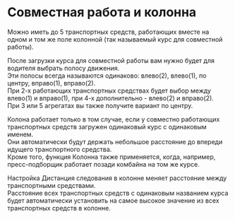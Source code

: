 # Совместная работа и колонна

  
Можно иметь до 5 транспортных средств, работающих вместе на одном и том же поле колонной (так называемый курс для совместной работы).  


  
После загрузки курса для совместной работы вам нужно будет для водителя выбрать полосу движения.  
Эти полосы всегда называются одинаково: влево(2), влево(1), по центру, вправо(1), вправо(2).  
При 2-х работающих транспортных средствах будет выбор между влево(1) и вправо(1), при 4-х дополнительно - влево(2) и вправо(2).  
При 3 или 5 агрегатах вы также получите вариант по центру.  


  
Колона работает только в том случае, если у совместно работающих транспортных средств загружен одинаковый курс с одинаковым именем.  
Они автоматически будут держать небольшое расстояние до впереди идущего транспортного средства.  
Кроме того, функция Колонна также применяется, когда, например, пресс-подборщик работает позади комбайна на том же курсе.  


  
Настройка Дистанция следования в колонне меняет расстояние между транспортными средствами.  
Расстояние всех транспортных средств с одинаковым названием курса будет автоматически установить на самое высокое значение из всех транспортных средств в колонне.  


